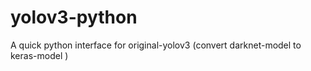 # yolov3-python
A quick python interface for original-yolov3 (convert darknet-model to keras-model )
